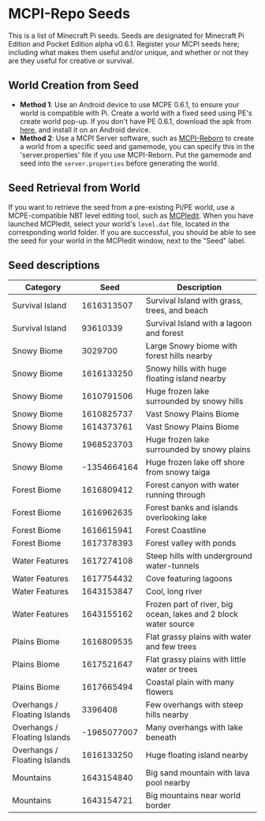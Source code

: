 # MCPI-Repo Seeds
This is a list of Minecraft Pi seeds. Seeds are designated for Minecraft Pi Edition and Pocket Edition alpha v0.6.1. Register your MCPI seeds here; including what makes them useful and/or unique, and whether or not they are they useful for creative or survival.

## World Creation from Seed
 - **Method 1**: Use an Android device to use MCPE 0.6.1, to ensure your world is compatible with Pi. Create a world with a fixed seed using PE's create world pop-up. If you don't have PE 0.6.1, download the apk from [here](https://archive.org/download/MinecraftPE0.1.0/Minecraft%20PE%200.6.1.apk), and install it on an Android device.
 - **Method 2**: Use a MCPI Server software, such as [MCPI-Reborn](https://gitea.thebrokenrail.com/TheBrokenRail/minecraft-pi-reborn/src/branch/master/docs/DEDICATED_SERVER.md) to create a world from a specific seed and gamemode, you can specify this in the 'server.properties' file if you use MCPI-Reborn. Put the gamemode and seed into the `server.properties` before generating the world.

## Seed Retrieval from World
If you want to retrieve the seed from a pre-existing Pi/PE world, use a MCPE-compatible NBT level editing tool, such as [MCPIedit](https://github.com/MCPI-Revival/MCPIedit). When you have launched MCPIedit, select your world's `level.dat` file, located in the corresponding world folder. If you are successful, you should be able to see the seed for your world in the MCPIedit window, next to the "Seed" label.

## Seed descriptions

| Category                     | Seed       | Description                                                     |
| ---------------------------- | ---------- | ---------------------------------------------                   |
| Survival Island              | 1616313507 | Survival Island with grass, trees, and beach                    |
| Survival Island              | 93610339   | Survival Island with a lagoon and forest                        |
| Snowy Biome                  | 3029700    | Large Snowy biome with forest hills nearby                      |
| Snowy Biome                  | 1616133250 | Snowy hills with huge floating island nearby                    |
| Snowy Biome                  | 1610791506 | Huge frozen lake surrounded by snowy hills                      |
| Snowy Biome                  | 1610825737 | Vast Snowy Plains Biome                                         |
| Snowy Biome                  | 1614373761 | Vast Snowy Plains Biome                                         |
| Snowy Biome                  | 1968523703 | Huge frozen lake surrounded by snowy plains                     |
| Snowy Biome                  | -1354664164| Huge frozen lake off shore from snowy taiga                     |
| Forest Biome                 | 1616809412 | Forest canyon with water running through                        |
| Forest Biome                 | 1616962635 | Forest banks and islands overlooking lake                       |
| Forest Biome                 | 1616615941 | Forest Coastline                                                |
| Forest Biome                 | 1617378393 | Forest valley with ponds                                        |
| Water Features               | 1617274108 | Steep hills with underground water-tunnels                      | 
| Water Features               | 1617754432 | Cove featuring lagoons                                          |
| Water Features               | 1643153847 | Cool, long river                                                |
| Water Features               | 1643155162 | Frozen part of river, big ocean, lakes and 2 block water source |
| Plains Biome                 | 1616809535 | Flat grassy plains with water and few trees                     |
| Plains Biome                 | 1617521647 | Flat grassy plains with little water or trees                   |
| Plains Biome                 | 1617665494 | Coastal plain with many flowers                                 |
| Overhangs / Floating Islands | 3396408    | Few overhangs with steep hills nearby                           |
| Overhangs / Floating Islands | -1965077007| Many overhangs with lake beneath                                |
| Overhangs / Floating Islands | 1616133250 | Huge floating island nearby                                     |
| Mountains                    | 1643154840 | Big sand mountain with lava pool nearby                         |
| Mountains                    | 1643154721 | Big mountains near world border                                 |


